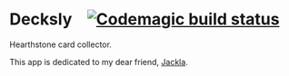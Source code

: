 # Decksly &nbsp; &nbsp;[![Codemagic build status](https://api.codemagic.io/apps/6404d2768cf257ff9fe1e69f/6404d2768cf257ff9fe1e69e/status_badge.svg)](https://codemagic.io/apps/6404d2768cf257ff9fe1e69f/6404d2768cf257ff9fe1e69e/latest_build)
Hearthstone card collector.

This app is dedicated to my dear friend, [Jackla](https://github.com/bbudano).
